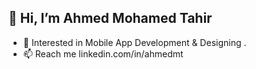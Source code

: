 <h2>👋 Hi, I’m  Ahmed Mohamed Tahir</h2>

- 👀 Interested in Mobile App Development & Designing .
- 📫 Reach me linkedin.com/in/ahmedmt

<!---
ahmedmt3/ahmedmt3 is a ✨ special ✨ repository because its `README.md` (this file) appears on your GitHub profile.
You can click the Preview link to take a look at your changes.
--->
  
